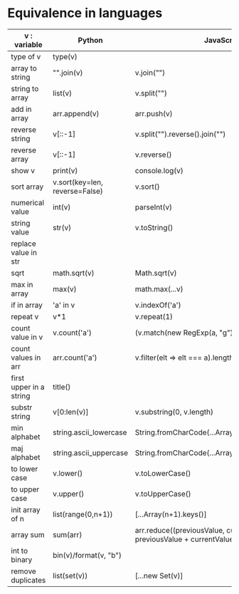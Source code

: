 # Equivalence in languages


|v : variable| Python | JavaScript | PHP | Java |
| --- | --- | --- | --- |--- |
| type of v | type(v) |  | | v.getClass().getSimpleName() |
| array to string | "".join(v) | v.join("") | implode("", v) |  |
| string to array | list(v) | v.split("") | explode("", v)/str_split(v) | v.split("") |
| add in array | arr.append(v) | arr.push(v) | $arr[] = v | |
| reverse string | v[::-1] | v.split("").reverse().join("") | strrev(v) |  |
| reverse array | v[::-1] | v.reverse() | array_reverse(v) |  |
| show v | print(v) | console.log(v) | echo v/print_r(v) |System.out.println(v) |
| sort array | v.sort(key=len, reverse=False) | v.sort() | sort(v)/rsort(v) | |
| numerical value | int(v) | parseInt(v) | intval(v) | Integer.parseInt(v) |
| string value | str(v) | v.toString() | strval(v) | String.valueOf(v) |
| replace value in str | | | | v.replace('a) |
| sqrt | math.sqrt(v) | Math.sqrt(v) | sqrt(v) | 
| max in array | max(v) | math.max(...v) | max(v) | |
| if in array | 'a' in v | v.indexOf('a') | in_array('a', v) |  | 
| repeat v | v*1 | v.repeat(1) | str_repeat(v, 1) | v.repeat(1) |
| count value in v | v.count('a') | (v.match(new RegExp(a, "g")) || []).length | substr_count(v, 'a') |  |
| count values in arr | arr.count('a') | v.filter(elt => elt === a).length | array_count_values(v) |  |
| first upper in a string | title() | | ucwords(v) | |
| substr string | v[0:len(v)] | v.substring(0, v.length) | substr(v, 0, strlen(v)) |  |
| min alphabet | string.ascii_lowercase | String.fromCharCode(...Array(123).keys()).slice(97) | range('a', 'z') | |
| maj alphabet | string.ascii_uppercase | String.fromCharCode(...Array(91).keys()).slice(65) | range('A', 'Z') | |
| to lower case | v.lower() | v.toLowerCase() | strtolower(v) | |
| to upper case | v.upper() | v.toUpperCase() | strtoupper(v) | |
| init array of n | list(range(0,n+1)) | [...Array(n+1).keys()] | range(0,n) | |
| array sum | sum(arr) | arr.reduce((previousValue, currentValue) => previousValue + currentValue, 0) | array_sum(arr) | |
| int to binary | bin(v)/format(v, "b") | | | |
| remove duplicates | list(set(v)) | [...new Set(v)] | | |